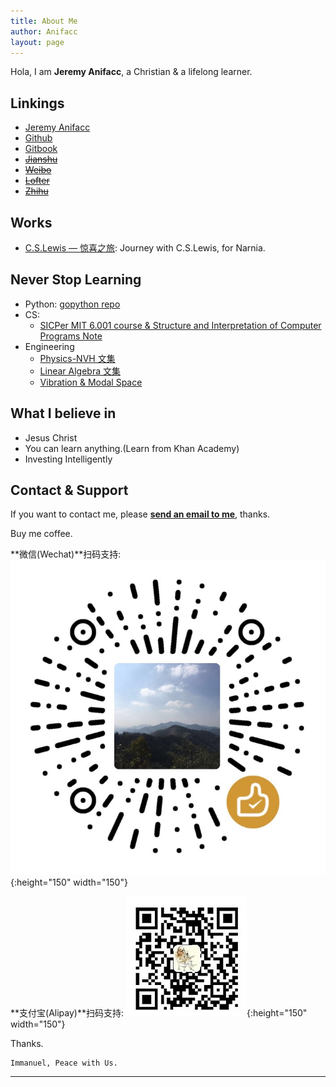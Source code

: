 ```yaml
---
title: About Me
author: Anifacc
layout: page
---
```


Hola, I am __Jeremy Anifacc__, a Christian & a lifelong learner.

## Linkings

- [Jeremy Anifacc][1]
- [Github][2]
- [Gitbook][3]
- [~~Jianshu~~][4]
- [~~Weibo~~][5]
- [~~Lofter~~][6]
- [~~Zhihu~~][7]

## Works

- [C.S.Lewis — 惊喜之旅](http://jeremyanifaccc.pythonanywhere.com/): Journey with C.S.Lewis, for Narnia.

## Never Stop Learning

- Python: [gopython repo](https://github.com/JeremiahZhang/gopython/)
- CS: 
    - [SICPer MIT 6.001 course & Structure and Interpretation of Computer Programs Note](https://jeremiahzhang.github.io/SICPer/)
- Engineering
    - [Physics-NVH 文集](https://www.jianshu.com/nb/8041870)
    - [Linear Algebra 文集](https://www.jianshu.com/nb/7906919)
    - [Vibration & Modal Space](https://jeremiahzhang.github.io/modal-space/)

## What I believe in

- Jesus Christ
- You can learn anything.(Learn from Khan Academy)
- Investing Intelligently

## Contact & Support

If you want to contact me, please __[send an email to me][10]__, thanks.

Buy me coffee. 

**微信(Wechat)**扫码支持:
![wepay](https://raw.githubusercontent.com/Anifacc/anifacc.github.io/master/images/wepay.jpg){:height="150" width="150"}



**支付宝(Alipay)**扫码支持:
![alipay](https://raw.githubusercontent.com/Anifacc/anifacc.github.io/master/images/alipay.jpg){:height="150" width="150"}

Thanks.

	Immanuel, Peace with Us.

---

[1]:	http://jeremiahzhang.github.io/
[2]:	https://github.com/JeremiahZhang
[3]:	https://www.gitbook.com/@jeremiahzhang
[4]:	http://www.jianshu.com/u/e5fdf29b3150
[5]:	http://weibo.com/ZhangXiaowoStef
[6]:    http://anifacc.lofter.com/
[7]:    https://www.zhihu.com/people/TolifAnifacc
[10]:   mailto:zhangleisuda@gmail.com
